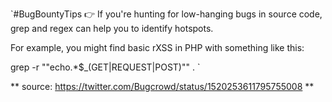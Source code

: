  `#BugBountyTips 👉 If you're hunting for low-hanging bugs in source code, grep and regex can help you to identify hotspots. 

For example, you might find basic rXSS in PHP with something like this:

grep -r ""echo.*\$_\(GET\|REQUEST\|POST\)"" . `

** source: https://twitter.com/Bugcrowd/status/1520253611795755008 **


